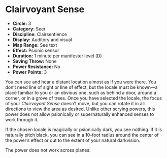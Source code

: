 # Clairvoyant Sense

- **Circle:** 3
- **Category:** Seer
- **Discipline:** Clairsentience
- **Display:** Auditory and visual
- **Map Range:** See text
- **Effect:** Psionic sensor
- **Duration:** 1 minute per manifester level (D)
- **Saving Throw:** None
- **Power Resistance:** No
- **Power Points:** 3

You can see and hear a distant location almost as if you were there. You don’t need line of sight or line of effect, but the locale must be known—a place familiar to you or an obvious one, such as behind a door, around a corner, or in a grove of trees. Once you have selected the locale, the focus of your *Clairvoyant Sense* doesn’t move, but you can rotate it in all directions to view the area as desired. Unlike other scrying powers, this power does not allow psionically or supernaturally enhanced senses to work through it.

If the chosen locale is magically or psionically dark, you see nothing. If it is naturally pitch black, you can see in a 10-foot radius around the center of the power’s effect or out to the extent of your natural darkvision.

The power does not work across planes.
